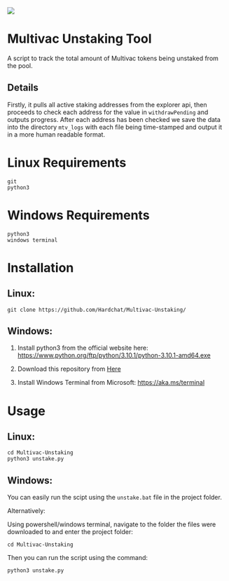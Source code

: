 <img src="https://e.mtv.ac/logo_color.png">

# Multivac Unstaking Tool 
A script to track the total amount of Multivac tokens being unstaked from the pool.

## Details
Firstly, it pulls all active staking addresses from the explorer api, then proceeds to check each address for the value in `withdrawPending` and outputs progress. After each address has been checked we save the data into the directory `mtv_logs` with each file being time-stamped and output it in a more human readable format.

# Linux Requirements
```
git
python3
```
# Windows Requirements
```
python3
windows terminal
```
# Installation
## Linux:
```
git clone https://github.com/Hardchat/Multivac-Unstaking/
```
## Windows:
1. Install python3 from the official website here: https://www.python.org/ftp/python/3.10.1/python-3.10.1-amd64.exe 

2. Download this repository from <a href="https://github.com/Hardchat/Multivac-Unstaking/archive/refs/heads/main.zip">Here</a>

3. Install Windows Terminal from Microsoft: https://aka.ms/terminal

# Usage
## Linux:
```
cd Multivac-Unstaking
python3 unstake.py
```

## Windows:
You can easily run the scipt using the `unstake.bat` file in the project folder.

Alternatively:

Using powershell/windows terminal, navigate to the folder the files were downloaded to and enter the project folder:
```
cd Multivac-Unstaking
```

Then you can run the script using the command:
```
python3 unstake.py
```
